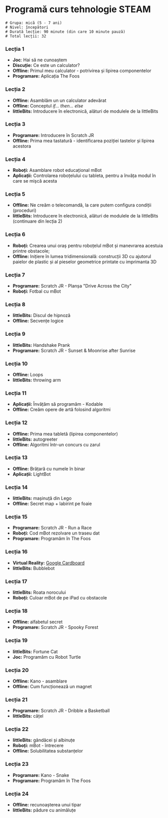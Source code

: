 # Programă curs tehnologie STEAM

    # Grupa: mică (5 - 7 ani)
    # Nivel: începători
    # Durată lecție: 90 minute (din care 10 minute pauză)
    # Total lecții: 32

### Lecția 1
- **Joc**: Hai să ne cunoaștem
- **Discuție:** Ce este un calculator?
- **Offline:** Primul meu calculator - potrivirea și lipirea componentelor
- **Programare:** Aplicația The Foos

### Lecția 2
- **Offline:** Asamblăm un un calculator adevărat
- **Offline:** Conceptul *if... then... else*
- **littleBits:** Introducere în electronică, alături de modulele de la littleBits

### Lecția 3
- **Programare:** Introducere în Scratch JR
- **Offline:** Prima mea tastatură - identificarea poziției tastelor și lipirea acestora

### Lecția 4
- **Roboți:** Asamblare robot educațional mBot
- **Aplicații:** Controlarea roboțelului cu tableta, pentru a învăța modul în care se mișcă acesta

### Lecția 5
- **Offline:** Ne creăm o telecomandă, la care putem configura condiții (proceduri)
- **littleBits:** Introducere în electronică, alături de modulele de la littleBits (continuare din lecția 2)

### Lecția 6
- **Roboți:** Crearea unui oraș pentru roboțelul mBot și manevrarea acestuia printre obstacole;
- **Offline:** Inițiere în lumea tridimensională: construcții 3D cu ajutorul paielor de plastic și al pieselor geometrice printate cu imprimanta 3D

### Lecția 7
- **Programare:** Scratch JR - Planșa "Drive Across the City"
- **Roboți:** Fotbal cu mBot

### Lecția 8
- **littleBits:** Discul de hipnoză
- **Offline:** Secvențe logice

### Lecția 9
- **littleBits:** Handshake Prank
- **Programare:** Scratch JR - Sunset & Moonrise after Sunrise

### Lecția 10
- **Offline:** Loops
- **littleBits:** throwing arm

### Lecția 11
- **Aplicații:** Învățăm să programăm - Kodable
- **Offline:** Creăm opere de artă folosind algoritmi

### Lecția 12
- **Offline:** Prima mea tabletă (lipirea componentelor)
- **littleBits:** autogreeter
- **Offline:** Algoritmi într-un concurs cu zarul

### Lecția 13
- **Offline:** Brățară cu numele în binar
- **Aplicații:** LightBot

### Lecția 14
- **littleBits:** mașinuță din Lego
- **Offline:** Secret map + labirint pe foaie

### Lecția 15
- **Programare:** Scratch JR - Run a Race
- **Roboți:** Cod mBot rezolvare un traseu dat
- **Programare:** Programăm în The Foos

### Lecția 16
- **Virtual Reality:** [Google Cardboard](https://vr.google.com/cardboard/)
- **littleBits:** Bubblebot

### Lecția 17
- **littleBits:** Roata norocului
- **Roboți:** Culoar mBot de pe iPad cu obstacole

### Lecția 18
- **Offline:** alfabetul secret
- **Programare:** Scratch JR - Spooky Forest

### Lecția 19
- **littleBits:** Fortune Cat
- **Joc:** Programăm cu Robot Turtle

### Lecția 20
- **Offline:** Kano - asamblare
- **Offline:** Cum funcționează un magnet

### Lecția 21
- **Programare:** Scratch JR - Dribble a Basketball
- **littleBits:** cățel

### Lecția 22
- **littleBits:** gândăcei și albinuțe
- **Roboți:** mBot - întrecere
- **Offline:** Solubilitatea substanțelor

### Lecția 23
- **Programare:** Kano - Snake
- **Programare:** Programăm în The Foos

### Lecția 24
- **Offline:** recunoașterea unui tipar
- **littleBits:** pădure cu animăluțe

